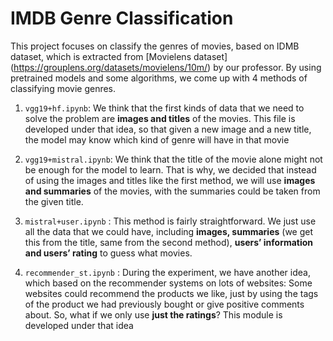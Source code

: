 # IMDB Genre Classification

This project focuses on classify the genres of movies, based on IDMB dataset, which is extracted from [Movielens dataset] (https://grouplens.org/datasets/movielens/10m/) by our professor. By using pretrained models and some algorithms, we come up with 4 methods of classifying movie genres.

1. `vgg19+hf.ipynb`: We think that the first kinds of data that we need to solve the problem are **images and titles** of the movies. This file is developed under that idea, so that given a new image and a new title, the model may know which kind of genre will have in that movie

2. `vgg19+mistral.ipynb`: We think that the title of the movie alone might not be enough for the model to learn.   That is why, we decided that instead of using the images and titles like the first method, we will use **images and summaries** of the movies, with the summaries could be taken from the given title.

3. `mistral+user.ipynb` : This method is fairly straightforward. We just use all the data that we could have, including **images, summaries** (we get this from the title, same from the second method), **users’ information and users’ rating** to guess what movies.

4. `recommender_st.ipynb` : During the experiment, we have another idea, which based on the recommender systems on lots of websites: Some websites could recommend the products we like, just by using the tags of the product we had previously bought or give positive comments about. So, what if we only use **just the ratings**? This module is developed under that idea

